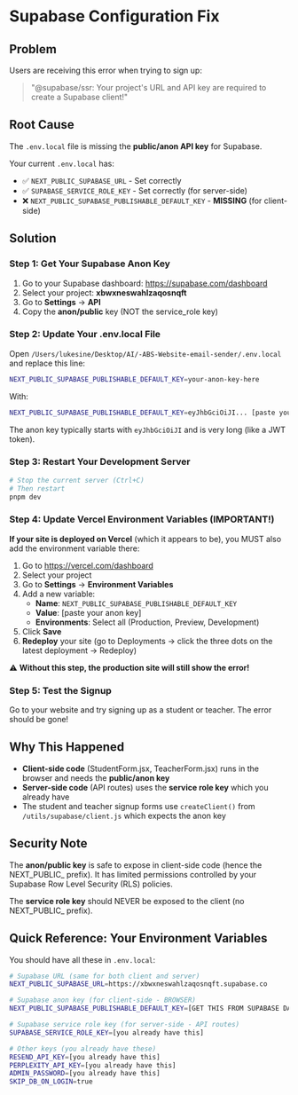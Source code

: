 # Supabase Configuration Fix

## Problem
Users are receiving this error when trying to sign up:
> "@supabase/ssr: Your project's URL and API key are required to create a Supabase client!"

## Root Cause
The `.env.local` file is missing the **public/anon API key** for Supabase. 

Your current `.env.local` has:
- ✅ `NEXT_PUBLIC_SUPABASE_URL` - Set correctly
- ✅ `SUPABASE_SERVICE_ROLE_KEY` - Set correctly (for server-side)
- ❌ `NEXT_PUBLIC_SUPABASE_PUBLISHABLE_DEFAULT_KEY` - **MISSING** (for client-side)

## Solution

### Step 1: Get Your Supabase Anon Key

1. Go to your Supabase dashboard: https://supabase.com/dashboard
2. Select your project: **xbwxneswahlzaqosnqft**
3. Go to **Settings** → **API**
4. Copy the **anon/public** key (NOT the service_role key)

### Step 2: Update Your .env.local File

Open `/Users/lukesine/Desktop/AI/-ABS-Website-email-sender/.env.local` and replace this line:

```bash
NEXT_PUBLIC_SUPABASE_PUBLISHABLE_DEFAULT_KEY=your-anon-key-here
```

With:

```bash
NEXT_PUBLIC_SUPABASE_PUBLISHABLE_DEFAULT_KEY=eyJhbGciOiJI... [paste your actual anon key here]
```

The anon key typically starts with `eyJhbGciOiJI` and is very long (like a JWT token).

### Step 3: Restart Your Development Server

```bash
# Stop the current server (Ctrl+C)
# Then restart
pnpm dev
```

### Step 4: Update Vercel Environment Variables (IMPORTANT!)

**If your site is deployed on Vercel** (which it appears to be), you MUST also add the environment variable there:

1. Go to https://vercel.com/dashboard
2. Select your project
3. Go to **Settings** → **Environment Variables**
4. Add a new variable:
   - **Name**: `NEXT_PUBLIC_SUPABASE_PUBLISHABLE_DEFAULT_KEY`
   - **Value**: [paste your anon key]
   - **Environments**: Select all (Production, Preview, Development)
5. Click **Save**
6. **Redeploy** your site (go to Deployments → click the three dots on the latest deployment → Redeploy)

⚠️ **Without this step, the production site will still show the error!**

### Step 5: Test the Signup

Go to your website and try signing up as a student or teacher. The error should be gone!

## Why This Happened

- **Client-side code** (StudentForm.jsx, TeacherForm.jsx) runs in the browser and needs the **public/anon key**
- **Server-side code** (API routes) uses the **service role key** which you already have
- The student and teacher signup forms use `createClient()` from `/utils/supabase/client.js` which expects the anon key

## Security Note

The **anon/public key** is safe to expose in client-side code (hence the NEXT_PUBLIC_ prefix). It has limited permissions controlled by your Supabase Row Level Security (RLS) policies.

The **service role key** should NEVER be exposed to the client (no NEXT_PUBLIC_ prefix).

## Quick Reference: Your Environment Variables

You should have all these in `.env.local`:

```bash
# Supabase URL (same for both client and server)
NEXT_PUBLIC_SUPABASE_URL=https://xbwxneswahlzaqosnqft.supabase.co

# Supabase anon key (for client-side - BROWSER)
NEXT_PUBLIC_SUPABASE_PUBLISHABLE_DEFAULT_KEY=[GET THIS FROM SUPABASE DASHBOARD]

# Supabase service role key (for server-side - API routes)
SUPABASE_SERVICE_ROLE_KEY=[you already have this]

# Other keys (you already have these)
RESEND_API_KEY=[you already have this]
PERPLEXITY_API_KEY=[you already have this]
ADMIN_PASSWORD=[you already have this]
SKIP_DB_ON_LOGIN=true
```

